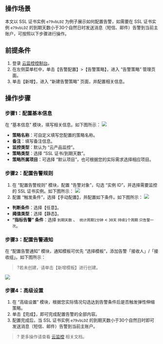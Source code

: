 
## 操作场景
本文以 SSL 证书实例 `e79vbLDZ` 为例子展示如何配置告警，如需要在 SSL 证书实例 `e79vbLDZ` 的到期天数小于30个自然日时发送消息（短信、邮件）告警到当前主账户，可按照以下步骤进行操作。

## 前提条件
1. 登录 [云监控控制台](https://console.cloud.tencent.com/monitor/)。
2. 在左侧菜单栏中，单击【告警配置】>【告警策略】，进入 “告警策略” 管理页面。
3. 单击【新增】，进入 “新建告警策略” 页面，并配置相关信息。

## 操作步骤
### 步骤1：配置基本信息
在 “基本信息” 模块，填写相关信息。如下图所示：
![](https://main.qcloudimg.com/raw/9f92bb56d8c97d6dd4276af051bbced3.png)
- **策略名称**：可自定义填写您配置的策略名称。
- **备注**：填写备注信息。
- **监控类型**：默认为 “云产品监控”。
- **策略类型**：选择 “SSL 证书/到期天数”。
- **策略所属项目**：可选择 “默认项目”，也可根据您的实际需求选择相应项目。

### 步骤2：配置告警规则
1. 在 “配置告警规则” 模块，配置 “告警对象”，勾选 “实例 ID”，并选择需要监控的 SSL 证书实例。如下图所示：
![](https://main.qcloudimg.com/raw/9e790d8ccf4fe135977b39188fa9f7aa.png)
2. 配置 “触发条件”，选择【手动配置】，并配置如下条件。如下图所示：
![](https://main.qcloudimg.com/raw/983fd00c5af019060dbde2127e7cf762.png)
 - **判断条件**：选择【任意】。
 - **阈值类型**：选择【静态】。
 - **“指标告警” 条件**：选择 `到期天数` 、` 统计周期1分钟`  < `30天` `持续1个周期` `只告警一次`。

### 步骤3：配置告警通知
在 “配置告警通知” 模块，通知模板可优先 “选择模板”，添加告警「接收人」/「接收组」。如下图所示：
>?若未创建，请单击【新增模板】进行创建。
>
![](https://main.qcloudimg.com/raw/b6237bc95226e4681301adb3c3a9b25e.png)

### 步骤4：高级设置
1. 在 “高级设置” 模块，根据您实际情况勾选达到告警条件后是否触发弹性伸缩策略。
2. 单击【完成】，即可完成配置告警的全部内容。
3. 配置完成后，当 SSL 证书实例 `e79vbLDZ` 的到期天数小于30个自然日时即可发送消息（短信、邮件）告警到当前主账户。
>? 更多操作请查看 [云监控](https://cloud.tencent.com/document/product/248/50350) 相关文档。
